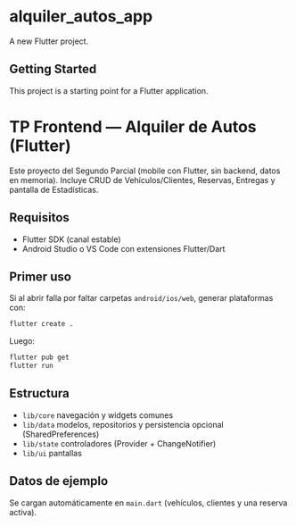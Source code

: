 # alquiler_autos_app

A new Flutter project.

## Getting Started

This project is a starting point for a Flutter application.

# TP Frontend — Alquiler de Autos (Flutter)

Este proyecto del Segundo Parcial (mobile con Flutter, sin backend, datos en memoria).
Incluye CRUD de Vehículos/Clientes, Reservas, Entregas y pantalla de Estadísticas.

## Requisitos
- Flutter SDK (canal estable)
- Android Studio o VS Code con extensiones Flutter/Dart

## Primer uso
Si al abrir falla por faltar carpetas `android/ios/web`, generar plataformas con:
```bash
flutter create .
```
Luego:
```bash
flutter pub get
flutter run
```

## Estructura
- `lib/core` navegación y widgets comunes
- `lib/data` modelos, repositorios y persistencia opcional (SharedPreferences)
- `lib/state` controladores (Provider + ChangeNotifier)
- `lib/ui` pantallas

## Datos de ejemplo
Se cargan automáticamente en `main.dart` (vehículos, clientes y una reserva activa).

